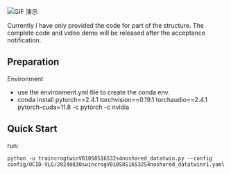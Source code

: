 ![GIF 演示](https://github.com/lbycdy/CMTGC/raw/main/demo.gif)




Currently I have only provided the code for part of the structure. The complete code and video demo will be released after the acceptance notification.
## Preparation


Environment
   - use the environment.yml file to create the conda env.
   - conda install pytorch==2.4.1 torchvision==0.19.1 torchaudio==2.4.1  pytorch-cuda=11.8 -c pytorch -c nvidia

## Quick Start
run:

```
python -u traincrogtwinV010S8S16S32s4noshared_datatwin.py --config config/OCID-VLG/20240830swincrogV010S8S16S32S4noshared_datatwinr1.yaml
```

